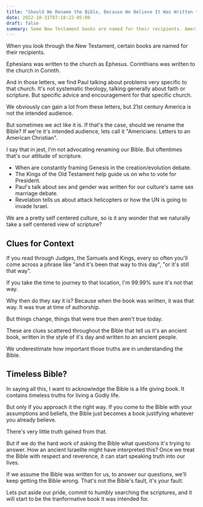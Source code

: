 ```yaml
---
title: "Should We Rename the Bible, Because We Believe It Was Written to Us?"
date: 2022-10-31T07:18:22-05:00
draft: false
summary: Some New Testament books are named for their recipients. Americans act like the Bible was written for them, should we rename it to acknowledge that assumption?
---
```


When you look through the New Testament, certain books are named for their recipients.

Ephesians was written to the church as Ephesus. Corinthians was written to the church in Corinth.

And in those letters, we find Paul talking about problems very specific to that church. It's not systematic theology, talking generally about faith or scripture. But specific advice and encouragement for that specific church.

We obviously can gain a lot from these letters, but 21st century America is not the intended audience.

But sometimes we act like it is. If that's the case, should we rename the Bible? If we're it's intended audience, lets call it "Americians: Letters to an American Christian".

I say that in jest, I'm not advocating renaming our Bible. But oftentimes that's our attitude of scripture.

* When are constantly framing Genesis in the creation/evolution debate.
* The Kings of the Old Testament help guide us on who to vote for President.
* Paul's talk about sex and gender was written for our culture's same sex marriage debate.
* Revelation tells us about attack helicopters or how the UN is going to invade Israel.

We are a pretty self centered culture, so is it any wonder that we naturally take a self centered view of scripture?

## Clues for Context

If you read through Judges, the Samuels and Kings, every so often you'll come across a phrase like "and it's been that way to this day", "or it's still that way".

If you take the time to journey to that location, I'm 99.99% sure it's not that way.

Why then do they say it is? Because when the book was written, it was that way. It was true at time of authorship. 

But things change, things that were true then aren't true today.

These are clues scattered throughout the Bible that tell us it's an ancient book, written in the style of it's day and written to an ancient people.

We underestimate how important those truths are in understanding the Bible.

## Timeless Bible?

In saying all this, I want to acknowledge the Bible is a life giving book. It contains timeless truths for living a Godly life.

But only if you approach it the right way. If you come to the Bible with your assumptions and beliefs, the Bible just becomes a book justifying whatever you already believe.

There's very little truth gained from that.

But if we do the hard work of asking the Bible what questions it's trying to answer. How an ancient Israelite might have interpreted this? Once we treat the Bible with respect and reverence, it can start speaking truth into our lives.

If we assume the Bible was written for us, to answer our questions, we'll keep getting the Bible wrong. That's not the Bible's fault, it's your fault.

Lets put aside our pride, commit to humbly searching the scriptures, and it will start to be the tranformative book it was intended for.
